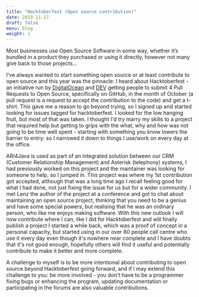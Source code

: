 ```yaml
---
title: "Hacktoberfest (Open source contribution)"
date: 2019-11-17
draft: false
menu: blog
weight: 1
---
```

Most businesses use Open Source Software in some way, whether it’s bundled in a product they purchased or using it directly, however not many give back to those projects…
<!--more-->
I’ve always wanted to start something open source or at least contribute to open source and this year was the pinnacle: I heard about Hacktoberfest - an initiative run by [DigitalOcean](https://www.digitalocean.com/) and [DEV](https://dev.to/) getting people to submit 4 Pull Requests to Open Source, specifically on GitHub, in the month of October (a pull request is a request to accept the contribution to the code) and get a t-shirt. This gave me a reason to go beyond trying, so I signed up and started looking for issues tagged for hacktoberfest. I looked for the low hanging fruit, but most of that was taken. I thought I'd try marry my skills to a project that required help but getting to grips with the what, why and how was not going to be time well spent - starting with something you know lowers the barrier to entry: so I narrowed it down to things I use/work on every day at the office.

ARI4Java is used as part of an integrated solution between our CRM (Customer Relationship Management) and Asterisk (telephony) systems, I had previously worked on this project and the maintainer was looking for someone to help, so I jumped in. This project was where my 1st contribution got accepted, although that was a long time ago I recall feeling good for what I had done, not just fixing the issue for us but for a wider community. I met Lenz the author of the project at a conference and got to chat about maintaining an open source project, thinking that you need to be a genius and have some special powers, but realising that he was an ordinary person, who like me enjoys making software. With this new outlook I will now contribute where I can, like I did for Hacktoberfest and will finally publish a project I started a while back, which was a proof of concept in a personal capacity, but started using in our over 80 people call centre who use it every day even though it's nowhere near complete and I have doubts that it's not good enough, hopefully others will find it useful and potentially contribute to make it better and more complete.

A challenge to myself is to be more intentional about contributing to open source beyond Hacktoberfest going forward, and if I may extend this challenge to you: be more involved - you don't have to be a programmer fixing bugs or enhancing the program, updating documentation or participating in the forums are also valuable contributions.
